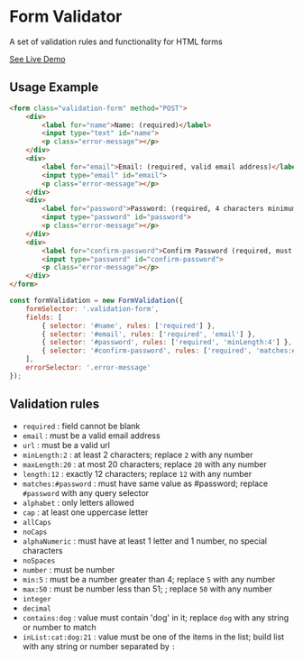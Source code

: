 # Form Validator

A set of validation rules and functionality for HTML forms

[See Live Demo](http://ui.maurojflores.com/ui-components/form-validator/form-validator.html)

## Usage Example
```html
<form class="validation-form" method="POST">
    <div>
        <label for="name">Name: (required)</label>
        <input type="text" id="name">
        <p class="error-message"></p>
    </div>
    <div>
        <label for="email">Email: (required, valid email address)</label>
        <input type="email" id="email">
        <p class="error-message"></p>
    </div>
    <div>
        <label for="password">Password: (required, 4 characters minimum)</label>
        <input type="password" id="password">
        <p class="error-message"></p>
    </div>
    <div>
        <label for="confirm-password">Confirm Password (required, must match password)</label>
        <input type="password" id="confirm-password">
        <p class="error-message"></p>
    </div>
</form>
```

```javascript
const formValidation = new FormValidation({
    formSelector: '.validation-form',
    fields: [
        { selector: '#name', rules: ['required'] },
        { selector: '#email', rules: ['required', 'email'] },
        { selector: '#password', rules: ['required', 'minLength:4'] },
        { selector: '#confirm-password', rules: ['required', 'matches:#password'] }
    ],
    errorSelector: '.error-message'
});
```


## Validation rules

* `required` : field cannot be blank
* `email` : must be a valid email address
* `url` : must be a valid url
* `minLength:2` : at least 2 characters; replace `2` with any number
* `maxLength:20` : at most 20 characters; replace `20` with any number
* `length:12` : exactly 12 characters; replace `12` with any number
* `matches:#password` : must have same value as #password; replace `#password` with any query selector
* `alphabet` : only letters allowed
* `cap` : at least one uppercase letter
* `allCaps`
* `noCaps`
* `alphaNumeric` : must have at least 1 letter and 1 number, no special characters
* `noSpaces`
* `number` : must be number
* `min:5` : must be a number greater than 4; replace `5` with any number
* `max:50` : must be number less than 51; ; replace `50` with any number
* `integer`
* `decimal`
* `contains:dog` : value must contain 'dog' in it; replace `dog` with any string or number to match
* `inList:cat:dog:21` : value must be one of the items in the list; build list with any string or number separated by `:`